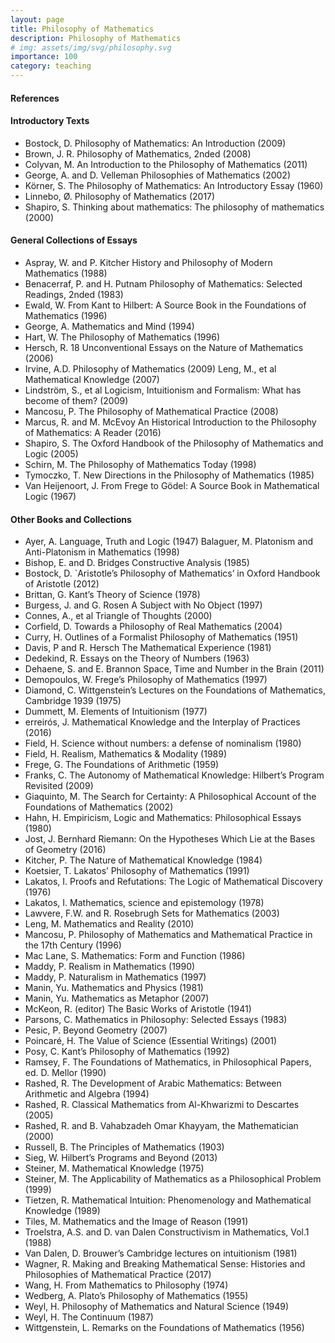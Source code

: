 ```yaml
---
layout: page
title: Philosophy of Mathematics
description: Philosophy of Mathematics
# img: assets/img/svg/philosophy.svg
importance: 100
category: teaching
---
```


#### References

#### Introductory Texts
- Bostock, D. Philosophy of Mathematics: An Introduction (2009)
- Brown, J. R. Philosophy of Mathematics, 2nded (2008)
- Colyvan, M. An Introduction to the Philosophy of Mathematics (2011)
- George, A. and D. Velleman Philosophies of Mathematics (2002) 
- Körner, S. The Philosophy of Mathematics: An Introductory Essay (1960)
- Linnebo, Ø. Philosophy of Mathematics (2017)
- Shapiro, S. Thinking about mathematics: The philosophy of mathematics (2000)


#### General Collections of Essays

- Aspray, W. and P. Kitcher History and Philosophy of Modern Mathematics (1988)
- Benacerraf, P. and H. Putnam Philosophy of Mathematics: Selected Readings, 2nded (1983) 
- Ewald, W. From Kant to Hilbert: A Source Book in the Foundations of Mathematics (1996)
- George, A. Mathematics and Mind (1994)
- Hart, W. The Philosophy of Mathematics (1996)
- Hersch, R. 18 Unconventional Essays on the Nature of Mathematics (2006)  
- Irvine, A.D. Philosophy of Mathematics (2009)
Leng, M., et al Mathematical Knowledge (2007) 
- Lindström, S., et al Logicism, Intuitionism and Formalism: What has become of them? (2009)  
- Mancosu, P. The Philosophy of Mathematical Practice (2008)
- Marcus, R. and M. McEvoy An Historical Introduction to the Philosophy of Mathematics: A Reader (2016)
- Shapiro, S. The Oxford Handbook of the Philosophy of Mathematics and Logic (2005) 
- Schirn, M. The Philosophy of Mathematics Today (1998)  
- Tymoczko, T. New Directions in the Philosophy of Mathematics (1985)
- Van Heijenoort, J. From Frege to Gödel: A Source Book in Mathematical Logic (1967)

  
#### Other Books and Collections

- Ayer, A. Language, Truth and Logic (1947)
Balaguer, M. Platonism and Anti-Platonism in Mathematics (1998)
- Bishop, E. and D. Bridges Constructive Analysis (1985)
- Bostock, D. `Aristotle’s Philosophy of Mathematics’ in Oxford Handbook of Aristotle (2012)
- Brittan, G. Kant’s Theory of Science (1978)
- Burgess, J. and G. Rosen A Subject with No Object (1997)
- Connes, A., et al Triangle of Thoughts (2000)
- Corfield, D. Towards a Philosophy of Real Mathematics (2004)
- Curry, H. Outlines of a Formalist Philosophy of Mathematics (1951)
- Davis, P and R. Hersch The Mathematical Experience (1981)
- Dedekind, R. Essays on the Theory of Numbers (1963)
- Dehaene, S. and E. Brannon Space, Time and Number in the Brain (2011)
- Demopoulos, W. Frege’s Philosophy of Mathematics (1997)
- Diamond, C. Wittgenstein’s Lectures on the Foundations of Mathematics, Cambridge 1939 (1975)
- Dummett, M. Elements of Intuitionism (1977)
- erreirós, J. Mathematical Knowledge and the Interplay of Practices (2016)
- Field, H. Science without numbers: a defense of nominalism (1980)
- Field, H. Realism, Mathematics & Modality (1989)
- Frege, G. The Foundations of Arithmetic (1959)
- Franks, C. The Autonomy of Mathematical Knowledge: Hilbert’s Program Revisited (2009)
- Giaquinto, M. The Search for Certainty: A Philosophical Account of the Foundations of Mathematics (2002)
- Hahn, H. Empiricism, Logic and Mathematics: Philosophical Essays (1980)
- Jost, J. Bernhard Riemann: On the Hypotheses Which Lie at the Bases of Geometry (2016)
- Kitcher, P. The Nature of Mathematical Knowledge (1984)
- Koetsier, T. Lakatos’ Philosophy of Mathematics (1991)
- Lakatos, I. Proofs and Refutations: The Logic of Mathematical Discovery (1976)
- Lakatos, I. Mathematics, science and epistemology (1978)
- Lawvere, F.W. and R. Rosebrugh Sets for Mathematics (2003)
- Leng, M. Mathematics and Reality (2010)
- Mancosu, P. Philosophy of Mathematics and Mathematical Practice in the 17th Century (1996)
- Mac Lane, S. Mathematics: Form and Function (1986)
- Maddy, P. Realism in Mathematics (1990)
- Maddy, P. Naturalism in Mathematics (1997)
- Manin, Yu. Mathematics and Physics (1981)
- Manin, Yu. Mathematics as Metaphor (2007)
- McKeon, R. (editor) The Basic Works of Aristotle (1941)
- Parsons, C. Mathematics in Philosophy: Selected Essays (1983)
- Pesic, P. Beyond Geometry (2007)
- Poincaré, H. The Value of Science (Essential Writings) (2001)
- Posy, C. Kant’s Philosophy of Mathematics (1992)
- Ramsey, F. The Foundations of Mathematics, in Philosophical Papers, ed. D. Mellor (1990)
- Rashed, R. The Development of Arabic Mathematics: Between Arithmetic and Algebra (1994)
- Rashed, R. Classical Mathematics from Al-Khwarizmi to Descartes (2005)
- Rashed, R. and B. Vahabzadeh Omar Khayyam, the Mathematician (2000) 
- Russell, B. The Principles of Mathematics (1903)
- Sieg, W. Hilbert’s Programs and Beyond (2013)
- Steiner, M. Mathematical Knowledge (1975)
- Steiner, M. The Applicability of Mathematics as a Philosophical Problem (1999)
- Tietzen, R. Mathematical Intuition: Phenomenology and Mathematical Knowledge (1989)
- Tiles, M. Mathematics and the Image of Reason (1991)
- Troelstra, A.S. and D. van Dalen Constructivism in Mathematics, Vol.1 (1988)
- Van Dalen, D. Brouwer’s Cambridge lectures on intuitionism (1981)
- Wagner, R. Making and Breaking Mathematical Sense: Histories and Philosophies of Mathematical Practice (2017)
- Wang, H. From Mathematics to Philosophy (1974)
- Wedberg, A. Plato’s Philosophy of Mathematics (1955)
- Weyl, H. Philosophy of Mathematics and Natural Science (1949)
- Weyl, H. The Continuum (1987)
- Wittgenstein, L. Remarks on the Foundations of Mathematics (1956)



  
 





